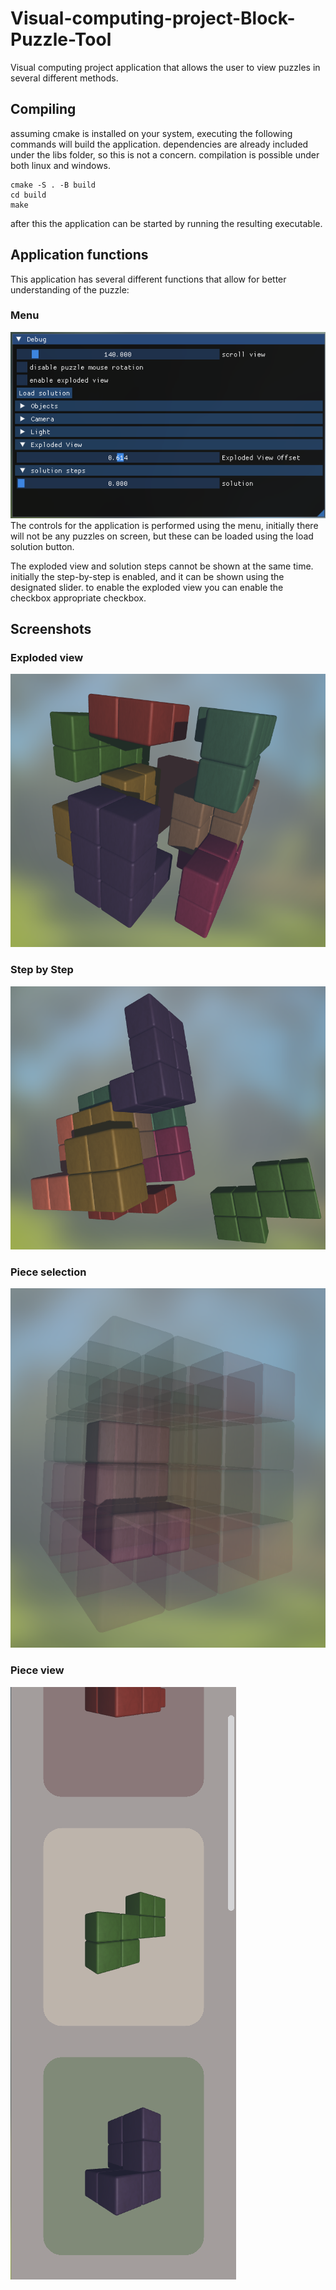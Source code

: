# Visual-computing-project-Block-Puzzle-Tool
Visual computing project application that allows the user to view puzzles in several different methods.

## Compiling
assuming cmake is installed on your system, executing the following commands will build the application. dependencies are already included under the libs folder, so this is not a concern. compilation is possible under both linux and windows. 

```
cmake -S . -B build
cd build
make
```

after this the application can be started by running the resulting executable.


## Application functions
This application has several different functions that allow for better understanding of the puzzle:

### Menu 
![menu](images/menu.png "menu")
The controls for the application is performed using the menu, initially there will not be any puzzles on screen, but these can be loaded using the load solution button. 

The exploded view and solution steps cannot be shown at the same time. initially the step-by-step is enabled, and it can be shown using the designated slider. to enable the exploded view you can enable the checkbox appropriate checkbox. 

## Screenshots
### Exploded view
![exploded view](images/explodedview.png "exploded view")

### Step by Step
![step by step](images/stepbystep.png "step by step")

### Piece selection
![piece selection](images/pieceselection.png "piece selection")

### Piece view
![piece view](images/pieceview.png "piece view")